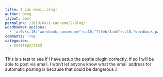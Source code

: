 ```yaml
---
title: I can email blog!
author: Greg
layout: post
permalink: /2010/04/i-can-email-blog/
wordbooker_options:
  - 'a:9:{s:18:"wordbook_noncename";s:10:"7f6ebf1abb";s:18:"wordbook_page_post";s:4:"-100";s:18:"wordbook_orandpage";s:1:"2";s:23:"wordbook_default_author";s:1:"2";s:23:"wordbook_extract_length";s:3:"256";s:19:"wordbook_actionlink";s:3:"300";s:18:"wordbook_attribute";s:31:"Posted a new post on their blog";s:29:"wordbooker_status_update_text";s:35:": New blog post :  %title% - %link%";s:20:"wordbook_comment_get";s:2:"on";}'
comments: True
categories:
  - Uncategorized
---
```

This is a test to see if I have setup the postie plugin correctly. If so I will be able to post via email. I won&#8217;t let anyone know what the email address for automatic posting is because that could be dangerous <img src="http://gregology.net/wp-includes/images/smilies/simple-smile.png" alt=":)" class="wp-smiley" style="height: 1em; max-height: 1em;" />